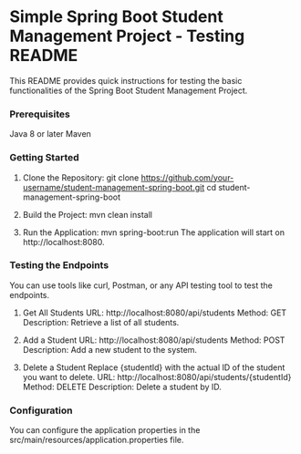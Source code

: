 # Simple Spring Boot Student Management Project - Testing README

This README provides quick instructions for testing the basic functionalities of the Spring Boot Student Management Project.

### Prerequisites
Java 8 or later
Maven

### Getting Started
1. Clone the Repository:
git clone https://github.com/your-username/student-management-spring-boot.git
cd student-management-spring-boot

2. Build the Project:
mvn clean install

3. Run the Application:
mvn spring-boot:run
The application will start on http://localhost:8080.

### Testing the Endpoints
You can use tools like curl, Postman, or any API testing tool to test the endpoints.

1. Get All Students
URL: http://localhost:8080/api/students
Method: GET
Description: Retrieve a list of all students.

2. Add a Student
URL: http://localhost:8080/api/students
Method: POST
Description: Add a new student to the system.

3. Delete a Student
Replace {studentId} with the actual ID of the student you want to delete.
URL: http://localhost:8080/api/students/{studentId}
Method: DELETE
Description: Delete a student by ID.

### Configuration
You can configure the application properties in the src/main/resources/application.properties file.

